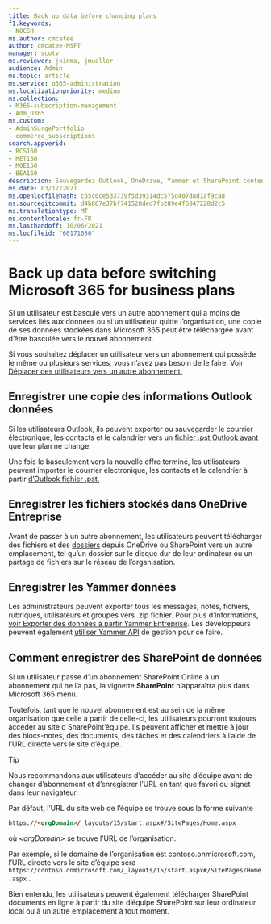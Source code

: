 ```yaml
---
title: Back up data before changing plans
f1.keywords:
- NOCSH
ms.author: cmcatee
author: cmcatee-MSFT
manager: scotv
ms.reviewer: jkinma, jmueller
audience: Admin
ms.topic: article
ms.service: o365-administration
ms.localizationpriority: medium
ms.collection:
- M365-subscription-management
- Adm_O365
ms.custom:
- AdminSurgePortfolio
- commerce_subscriptions
search.appverid:
- BCS160
- MET150
- MOE150
- BEA160
description: Sauvegardez Outlook, OneDrive, Yammer et SharePoint contenu avant de modifier Microsoft 365 plans.
ms.date: 03/17/2021
ms.openlocfilehash: c65c0ce533739f5d39314dc575d407d8d1af9ca8
ms.sourcegitcommit: d4b867e37bf741528ded7fb289e4f6847228d2c5
ms.translationtype: MT
ms.contentlocale: fr-FR
ms.lasthandoff: 10/06/2021
ms.locfileid: "60171050"
---
```

# <a name="back-up-data-before-switching-microsoft-365-for-business-plans"></a>Back up data before switching Microsoft 365 for business plans

Si un utilisateur est basculé vers un autre abonnement qui a moins de services liés aux données ou si un utilisateur quitte l’organisation, une copie de ses données stockées dans Microsoft 365 peut être téléchargée avant d’être basculée vers le nouvel abonnement.

Si vous souhaitez déplacer un utilisateur vers un abonnement qui possède le même ou plusieurs services, vous n’avez pas besoin de le faire. Voir [Déplacer des utilisateurs vers un autre abonnement.](./move-users-different-subscription.md)
  
## <a name="save-a-copy-of-outlook-information"></a>Enregistrer une copie des informations Outlook données

Si les utilisateurs Outlook, ils peuvent exporter ou sauvegarder le courrier électronique, les contacts et le calendrier vers un [fichier .pst Outlook avant](https://support.microsoft.com/office/14252b52-3075-4e9b-be4e-ff9ef1068f91) que leur plan ne change.
  
Une fois le basculement vers la nouvelle offre terminé, les utilisateurs peuvent importer le courrier électronique, les contacts et le calendrier à partir [d’Outlook fichier .pst.](https://support.microsoft.com/office/431a8e9a-f99f-4d5f-ae48-ded54b3440ac)
  
## <a name="save-files-stored-in-onedrive-for-business"></a>Enregistrer les fichiers stockés dans OneDrive Entreprise

Avant de passer à un autre abonnement, les utilisateurs peuvent télécharger des fichiers et des [dossiers](https://support.microsoft.com/office/5c7397b7-19c7-4893-84fe-d02e8fa5df05) depuis OneDrive ou SharePoint vers un autre emplacement, tel qu’un dossier sur le disque dur de leur ordinateur ou un partage de fichiers sur le réseau de l’organisation.
  
## <a name="save-yammer-information"></a>Enregistrer les Yammer données

Les administrateurs peuvent exporter tous les messages, notes, fichiers, rubriques, utilisateurs et groupes vers .zip fichier. Pour plus d’informations, [voir Exporter des données à partir Yammer Entreprise](/yammer/manage-security-and-compliance/export-yammer-enterprise-data). Les développeurs peuvent également [utiliser Yammer API](https://go.microsoft.com/fwlink/p/?linkid=842495) de gestion pour ce faire.
  
## <a name="how-to-save-sharepoint-information"></a>Comment enregistrer des SharePoint de données

Si un utilisateur passe d’un abonnement SharePoint Online à un abonnement qui ne l’a pas, la vignette **SharePoint** n’apparaîtra plus dans Microsoft 365 menu.
  
Toutefois, tant que le nouvel abonnement est au sein de la même organisation que celle à partir de celle-ci, les utilisateurs pourront toujours accéder au site d SharePoint’équipe. Ils peuvent afficher et mettre à jour des blocs-notes, des documents, des tâches et des calendriers à l’aide de l’URL directe vers le site d’équipe.
  
> [!TIP]
> Nous recommandons aux utilisateurs d’accéder au site d’équipe avant de changer d’abonnement et d’enregistrer l’URL en tant que favori ou signet dans leur navigateur.
  
Par défaut, l’URL du site web de l’équipe se trouve sous la forme suivante :
  
```html
https://<orgDomain>/_layouts/15/start.aspx#/SitePages/Home.aspx
```

où  _\<orgDomain\>_ se trouve l’URL de l’organisation.
  
Par exemple, si le domaine de l’organisation est contoso.onmicrosoft.com, l’URL directe vers le site d’équipe sera `https://contoso.onmicrosoft.com/_layouts/15/start.aspx#/SitePages/Home.aspx` .
  
Bien entendu, les utilisateurs peuvent également télécharger SharePoint documents en ligne à partir du site d’équipe SharePoint sur leur ordinateur local ou à un autre emplacement à tout moment.

